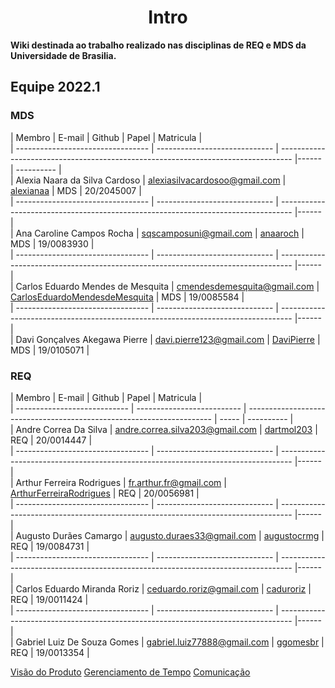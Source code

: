 <h1 style="text-align: center">Intro</h1>

**Wiki destinada ao trabalho realizado nas disciplinas de REQ e MDS da Universidade de Brasilia.**

## Equipe 2022.1

### MDS
| Membro                            | E-mail                        | Github                                                                            | Papel | Matricula  |<br>
| --------------------------------- | ----------------------------- | --------------------------------------------------------------------------------- |------ | ---------- |<br>
| Alexia Naara da Silva Cardoso     | alexiasilvacardosoo@gmail.com | [alexianaa](https://github.com/alexianaa)                                         | MDS   | 20/2045007 |<br>
| --------------------------------- | ----------------------------- | --------------------------------------------------------------------------------- |------ |<br>
| Ana Caroline Campos Rocha         | sqscamposuni@gmail.com        | [anaaroch](https://github.com/anaaroch)                                           | MDS   | 19/0083930 |<br>
| --------------------------------- | ----------------------------- | --------------------------------------------------------------------------------- |------ | <br>
| Carlos Eduardo Mendes de Mesquita | cmendesdemesquita@gmail.com   | [CarlosEduardoMendesdeMesquita](https://github.com/CarlosEduardoMendesdeMesquita) | MDS   | 19/0085584 |<br>
| --------------------------------- | ----------------------------- | --------------------------------------------------------------------------------- |------ | <br>
| Davi Gonçalves Akegawa Pierre     | davi.pierre123@gmail.com      | [DaviPierre](https://github.com/DaviPierre) | MDS   | 19/0105071 |

### REQ
| Membro                       | E-mail                          | Github                                                                | Papel | Matricula  |<br>
| ---------------------------- | --------------------------      | --------------------------------------------------------------------- | ----- | ---------- |<br>
| Andre Correa Da Silva        | andre.correa.silva203@gmail.com | [dartmol203](https://github.com/dartmol203)                           | REQ   | 20/0014447 |<br>
| --------------------------------- | ----------------------------- | --------------------------------------------------------------------------------- |------ | <br>
| Arthur Ferreira Rodrigues    | fr.arthur.fr@gmail.com          | [ArthurFerreiraRodrigues](https://github.com/ArthurFerreiraRodrigues) | REQ   | 20/0056981 |<br>
| --------------------------------- | ----------------------------- | --------------------------------------------------------------------------------- |------ | <br>
| Augusto Durães Camargo       | augusto.duraes33@gmail.com      | [augustocrmg](https://github.com/augustocrmg)                         | REQ   | 19/0084731 |<br>
| --------------------------------- | ----------------------------- | --------------------------------------------------------------------------------- |------ | <br>
| Carlos Eduardo Miranda Roriz | ceduardo.roriz@gmail.com        | [caduroriz](https://github.com/caduroriz)                             | REQ   | 19/0011424 |<br>
| --------------------------------- | ----------------------------- | --------------------------------------------------------------------------------- |------ | <br>
| Gabriel Luiz De Souza Gomes  | gabriel.luiz77888@gmail.com     | [ggomesbr](https://github.com/ggomesbr)                               | REQ   | 19/0013354 |

<section id="home" class="promo section offset-header">
    <div class="container text-center">
        <div class="btns">
            <a class="btn btn-cta-primary" href="doc_visao">Visão do Produto</a>
            <a class="btn btn-cta-primary" href="tempo">Gerenciamento de Tempo</a>
            <a class="btn btn-cta-primary" href="comunicacao">Comunicação</a>
        </div>
    </div>
</section>